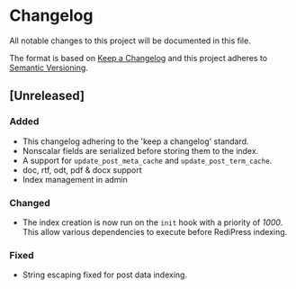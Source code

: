 # Changelog
All notable changes to this project will be documented in this file.

The format is based on [Keep a Changelog](http://keepachangelog.com/en/1.0.0/)
and this project adheres to [Semantic Versioning](http://semver.org/spec/v2.0.0.html).

## [Unreleased]

### Added
- This changelog adhering to the 'keep a changelog' standard.
- Nonscalar fields are serialized before storing them to the index.
- A support for `update_post_meta_cache` and `update_post_term_cache`.
- doc, rtf, odt, pdf & docx support
- Index management in admin

### Changed
- The index creation is now run on the `init` hook with a priority of *1000*. This allow various dependencies to execute before RediPress indexing.

### Fixed
- String escaping fixed for post data indexing.
